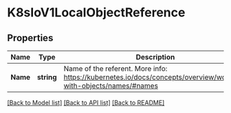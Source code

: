 # K8sIoV1LocalObjectReference

## Properties
Name | Type | Description | Notes
------------ | ------------- | ------------- | -------------
**Name** | **string** | Name of the referent. More info: https://kubernetes.io/docs/concepts/overview/working-with-objects/names/#names | [optional] [default to null]

[[Back to Model list]](../README.md#documentation-for-models) [[Back to API list]](../README.md#documentation-for-api-endpoints) [[Back to README]](../README.md)


